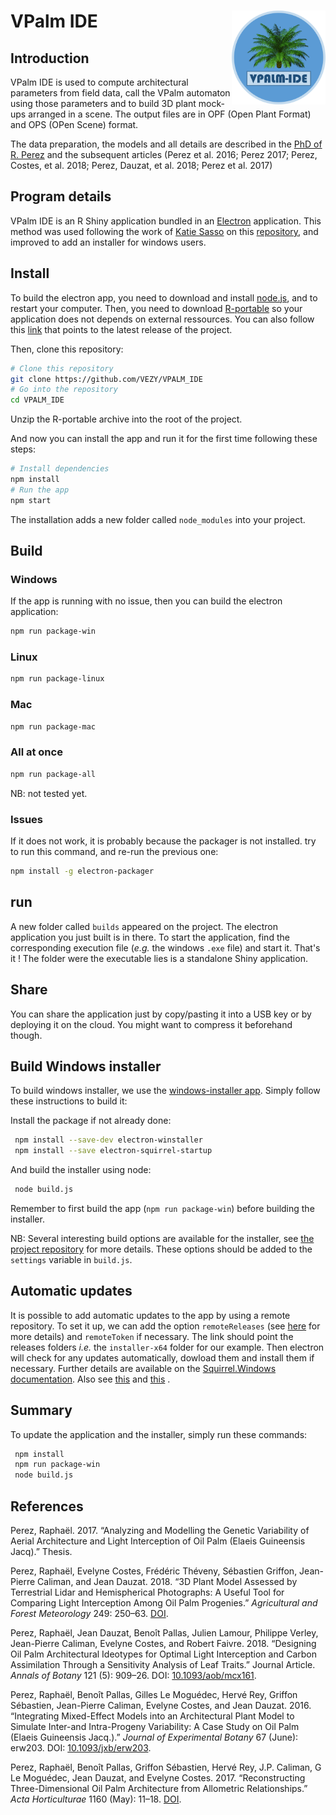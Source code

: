 
<!-- README.md is generated from README.Rmd. Please edit that file -->
VPalm IDE<img src="www/logo.png" alt="logo" width="150" align="right" />
========================================================================

Introduction
------------

VPalm IDE is used to compute architectural parameters from field data, call the VPalm automaton using those parameters and to build 3D plant mock-ups arranged in a scene. The output files are in OPF (Open Plant Format) and OPS (OPen Scene) format.

The data preparation, the models and all details are described in the [PhD of R. Perez](https://www.researchgate.net/publication/318351549_Analyzing_and_modelling_the_genetic_variability_of_aerial_architecture_and_light_interception_of_the_oil_palm_Elaeis_guineensis_Jacq?_sg=KZ3K7bz0sNnV3iRwaYehauoZ0rn6Lc0MDO3O3tyXR-j9QzT4ODe9zb6ySgPOAXzoJhHXloiAo7CA5SYE8TsD7dd3SldfET7k8Iy-CuKf.cKm7AfKFCz6-jBiO4jl27VWnrz_HvA_KI0RNwUQgIQfQzoL2Dj9HLol3pv95Qb9vzkq7AoICAb4IH77DV3rgAQ) and the subsequent articles (Perez et al. 2016; Perez 2017; Perez, Costes, et al. 2018; Perez, Dauzat, et al. 2018; Perez et al. 2017)

Program details
---------------

VPalm IDE is an R Shiny application bundled in an [Electron](https://electronjs.org/) application. This method was used following the work of [Katie Sasso](https://github.com/ksasso) on this [repository](https://github.com/ksasso/Electron_ShinyApp_Deployment), and improved to add an installer for windows users.

Install
-------

To build the electron app, you need to download and install [node.js](https://nodejs.org/en/download/), and to restart your computer. Then, you need to download [R-portable]() so your application does not depends on external ressources. You can also follow this [link](https://sourceforge.net/projects/rportable/files/latest/download) that points to the latest release of the project.

Then, clone this repository:

``` bash
# Clone this repository
git clone https://github.com/VEZY/VPALM_IDE
# Go into the repository
cd VPALM_IDE
```

Unzip the R-portable archive into the root of the project.

And now you can install the app and run it for the first time following these steps:

``` bash
# Install dependencies
npm install
# Run the app
npm start
```

The installation adds a new folder called `node_modules` into your project.

Build
-----

### Windows

If the app is running with no issue, then you can build the electron application:

``` bash
npm run package-win
```

### Linux

``` bash
npm run package-linux
```

### Mac

``` bash
npm run package-mac
```

### All at once

``` bash
npm run package-all
```

NB: not tested yet.

### Issues

If it does not work, it is probably because the packager is not installed. try to run this command, and re-run the previous one:

``` bash
npm install -g electron-packager
```

run
---

A new folder called `builds` appeared on the project. The electron application you just built is in there. To start the application, find the corresponding execution file (*e.g.* the windows `.exe` file) and start it. That's it ! The folder were the executable lies is a standalone Shiny application.

Share
-----

You can share the application just by copy/pasting it into a USB key or by deploying it on the cloud. You might want to compress it beforehand though.

Build Windows installer
-----------------------

To build windows installer, we use the [windows-installer app](https://github.com/electron/windows-installer). Simply follow these instructions to build it:

Install the package if not already done:

``` bash
 npm install --save-dev electron-winstaller
 npm install --save electron-squirrel-startup
```

And build the installer using node:

``` bash
 node build.js
```

Remember to first build the app (`npm run package-win`) before building the installer.

NB: Several interesting build options are available for the installer, see [the project repository](https://github.com/electron/windows-installer) for more details. These options should be added to the `settings` variable in `build.js`.

Automatic updates
-----------------

It is possible to add automatic updates to the app by using a remote repository. To set it up, we can add the option `remoteReleases` (see [here](https://github.com/electron/windows-installer) for more details) and `remoteToken` if necessary. The link should point the releases folders *i.e.* the `installer-x64` folder for our example. Then electron will check for any updates automatically, dowload them and install them if necessary. Further details are available on the [Squirrel.Windows documentation](https://github.com/Squirrel/Squirrel.Windows/blob/master/docs/readme.md). Also see [this](https://stackoverflow.com/questions/42749972/how-to-make-a-simple-updater-for-electron-application) and [this](https://gist.github.com/Slauta/5b2bcf9fa1f6f6a9443aa6b447bcae05) .

Summary
-------

To update the application and the installer, simply run these commands:

``` bash
 npm install
 npm run package-win
 node build.js
```

References
----------

Perez, Raphaël. 2017. “Analyzing and Modelling the Genetic Variability of Aerial Architecture and Light Interception of Oil Palm (Elaeis Guineensis Jacq).” Thesis.

Perez, Raphaël, Evelyne Costes, Frédéric Théveny, Sébastien Griffon, Jean-Pierre Caliman, and Jean Dauzat. 2018. “3D Plant Model Assessed by Terrestrial Lidar and Hemispherical Photographs: A Useful Tool for Comparing Light Interception Among Oil Palm Progenies.” *Agricultural and Forest Meteorology* 249: 250–63. [DOI](https://doi.org/https://doi.org/10.1016/j.agrformet.2017.11.008).

Perez, Raphaël, Jean Dauzat, Benoît Pallas, Julien Lamour, Philippe Verley, Jean-Pierre Caliman, Evelyne Costes, and Robert Faivre. 2018. “Designing Oil Palm Architectural Ideotypes for Optimal Light Interception and Carbon Assimilation Through a Sensitivity Analysis of Leaf Traits.” Journal Article. *Annals of Botany* 121 (5): 909–26. DOI: [10.1093/aob/mcx161](https://doi.org/10.1093/aob/mcx161).

Perez, Raphaël, Benoît Pallas, Gilles Le Moguédec, Hervé Rey, Griffon Sébastien, Jean-Pierre Caliman, Evelyne Costes, and Jean Dauzat. 2016. “Integrating Mixed-Effect Models into an Architectural Plant Model to Simulate Inter-and Intra-Progeny Variability: A Case Study on Oil Palm (Elaeis Guineensis Jacq.).” *Journal of Experimental Botany* 67 (June): erw203. DOI: [10.1093/jxb/erw203](https://doi.org/10.1093/jxb/erw203).

Perez, Raphaël, Benoît Pallas, Griffon Sébastien, Hervé Rey, J.P. Caliman, G Le Moguédec, Jean Dauzat, and Evelyne Costes. 2017. “Reconstructing Three-Dimensional Oil Palm Architecture from Allometric Relationships.” *Acta Horticulturae* 1160 (May): 11–18. [DOI](https://doi.org/https://doi.org/10.17660/ActaHortic.2017.1160.3).
